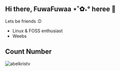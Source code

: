 ## Hi there,  FuwaFuwaa ⋆˚✿˖° heree 👋
Lets be friends :D
- Linux & FOSS enthusiast
- Weebs
## Count Number
![abelkristv](https://count.getloli.com/get/@abelkristv)

<!--
**abelkristv/abelkristv** is a ✨ _special_ ✨ repository because its `README.md` (this file) appears on your GitHub profile.

Here are some ideas to get you started:

- 🔭 I’m currently working on ...
- 🌱 I’m currently learning ...
- 👯 I’m looking to collaborate on ...
- 🤔 I’m looking for help with ...
- 💬 Ask me about ...
- 📫 How to reach me: ...
- 😄 Pronouns: ...
- ⚡ Fun fact: ...
-->

